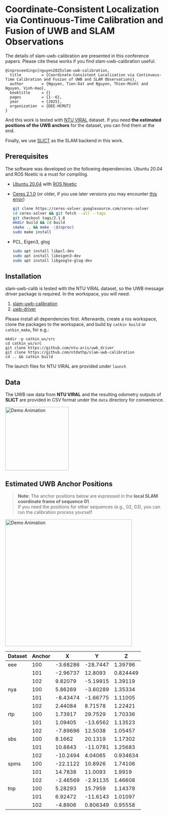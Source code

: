 Coordinate-Consistent Localization via Continuous-Time Calibration and Fusion of UWB and SLAM Observations
===
The details of slam-uwb-calibration are presented in this conference papers. Please cite these works if you find slam-uwb-calibration useful:

```
@inproceedings{nguyen2025slam-uwb-calibration,
  title         = {Coordinate-Consistent Localization via Continuous-Time Calibration and Fusion of UWB and SLAM Observations},
  author        = {Nguyen, Tien-Dat and Nguyen, Thien-Minhl and Nguyen, Vinh-Hao},
  booktitle     = {}
  pages         = {1--6},
  year          = {2025},
  organization  = {DEE-HCMUT}
}
```

And this work is tested with [NTU VIRAL](https://ntu-aris.github.io/ntu_viral_dataset/) dataset. If you need **the estimated positions of the UWB anchors** for the dataset, you can find them at the end.
<!-- ```
@article{nguyen2022ntu,
  title     = {NTU VIRAL: A Visual-Inertial-Ranging-Lidar Dataset, From an Aerial Vehicle Viewpoint},
  author    = {Nguyen, Thien-Minh and Yuan, Shenghai and Cao, Muqing and Lyu, Yang and Nguyen, Thien Hoang and Xie, Lihua},
  journal   = {The International Journal of Robotics Research},
  volume    = {41},
  number    = {3},
  pages     = {270--280},
  year      = {2022},
  publisher = {SAGE Publications Sage UK: London, England}
}
``` -->

Finally, we use [SLICT](https://github.com/brytsknguyen/slict) as the SLAM backend in this work.
<!-- 
```
@article{nguyen2023slict,
  title         = {SLICT: Multi-input Multi-scale Surfel-Based Lidar-Inertial Continuous-Time Odometry and Mapping},
  author        = {Nguyen, Thien-Minh and Duberg, Daniel and Jensfelt, Patric and Yuan, Shenghai and Xie, Lihua},
  journal       = {IEEE Robotics and Automation Letters},
  volume        = {8},
  number        = {4},
  pages         = {2102--2109},
  year          = {2023},
  publisher     = {IEEE}
}
```

```
@article{nguyen2024eigen,
  title         = {Eigen Is All You Need: Efficient Lidar-Inertial Continuous-Time Odometry With Internal Association}, 
  author        = {Nguyen, Thien-Minh and Xu, Xinhang and Jin, Tongxing and Yang, Yizhuo and Li, Jianping and Yuan, Shenghai and Xie, Lihua},
  journal       = {IEEE Robotics and Automation Letters}, 
  year          = {2024},
  volume        = {9},
  number        = {6},
  pages         = {5330-5337},
  doi={10.1109/LRA.2024.3391049}
}
``` -->


## Prerequisites

The software was developed on the following dependencies. Ubuntu 20.04 and ROS Noetic is a must for compiling.

- [Ubuntu 20.04](https://releases.ubuntu.com/20.04/) with [ROS Noetic](http://wiki.ros.org/noetic/Installation)

- [Ceres 2.1.0](http://ceres-solver.org/installation.html) (or older, if you use later versions you may encounter [this error](https://github.com/brytsknguyen/slict/issues/2#issuecomment-1431686045))

    ```bash
    git clone https://ceres-solver.googlesource.com/ceres-solver
    cd ceres-solver && git fetch --all --tags
    git checkout tags/2.1.0
    mkdir build && cd build
    cmake .. && make -j$(nproc)
    sudo make install
    ```
- PCL, Eigen3, glog
    ```bash
    sudo apt install libpcl-dev
    sudo apt install libeigen3-dev
    sudo apt install libgoogle-glog-dev
    ```
## Installation

slam-uwb-calib is tested with the NTU VIRAL dataset, so the UWB message driver package is required.
In the workspace, you will need:
1. [slam-uwb-calibration](https://github.com/ntdathp/slam-uwb-calibration) 
2. [uwb-driver](https://github.com/ntu-aris/uwb_driver)


Please install all dependencies first. Afterwards, create a ros workspace, clone the packages to the workspace, and build by `catkin build` or `catkin_make`, for e.g.:

```
mkdir -p catkin_ws/src
cd catkin_ws/src
git clone https://github.com/ntu-aris/uwb_driver
git clone https://github.com/ntdathp/slam-uwb-calibration
cd .. && catkin build
```
The launch files for NTU VIRAL are provided under `launch`

## Data
The UWB raw data from **NTU VIRAL** and the resulting odometry outputs of **SLICT** are provided in CSV format under the `data` directory for convenience.

<p align="left">
  <img src="media/dancing.gif" alt="Demo Animation" width="200"/>
</p>

## Estimated UWB Anchor Positions

> **Note:** The anchor positions below are expressed in the **local SLAM coordinate frame of sequence 01**.  
> If you need the positions for other sequences (e.g., 02, 03), you can run the calibration process yourself.



<p align="left">
  <img src="media/hmm.gif" alt="Demo Animation" width="400"/>
</p>

| Dataset | Anchor | X        | Y        | Z        |
|---------|--------|----------|----------|----------|
| eee     | 100    | -3.68286 | -28.7447 | 1.39796  |
|         | 101    | -2.96737 | 12.8093  | 0.824449 |
|         | 102    | 9.82079  | -5.19915 | 1.39119  |
| nya     | 100    | 5.86269  | -3.60289 | 1.35334  |
|         | 101    | -8.43474 | -1.66775 | 1.11005  |
|         | 102    | 2.44084  | 8.71578  | 1.22421  |
| rtp     | 100    | 1.73917  | 29.7529  | 1.70336  |
|         | 101    | 1.09405  | -13.6562 | 1.13523  |
|         | 102    | -7.89696 | 12.5038  | 1.05457  |
| sbs     | 100    | 8.1662   | 20.1319  | 1.17302  |
|         | 101    | 10.8843  | -11.0781 | 1.25683  |
|         | 102    | -10.2494 | 4.04065  | 0.934634 |
| spms    | 100    | -22.1122 | 10.8926  | 1.74106  |
|         | 101    | 14.7838  | 11.0093  | 1.9919   |
|         | 102    | -2.46569 | -2.91135 | 1.46608  |
| tnp     | 100    | 5.28293  | 15.7959  | 1.14378  |
|         | 101    | 6.92472  | -11.6143 | 1.01097  |
|         | 102    | -4.8906  | 0.806349 | 0.95558  |

